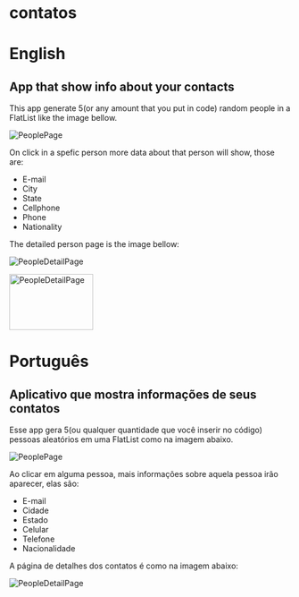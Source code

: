 # contatos
<h1>English</h1>
<h2>App that show info about your contacts</h2>

<p>This app generate 5(or any amount that you put in code) random people in a FlatList like the image bellow.</p>

![PeoplePage](/assets/images/peoplePage.jpeg)

<p>On click in a spefic person more data about that person will show, those are:</p>

<ul>
<li>E-mail</li>
<li>City</li>
<li>State</li>
<li>Cellphone</li>
<li>Phone</li>
<li>Nationality</li>
</ul>

<p>The detailed person page is the image bellow:</p> 

![PeopleDetailPage](/assets/images/peopleDetailPage.jpeg)

<img src="/assets/images/peopleDetailPage.jpeg" alt="PeopleDetailPage"
	title="PeopleDetailPage" width="150" height="100" />
	
<h1>Português</h1>
<h2>Aplicativo que mostra informações de seus contatos</h2>

<p>Esse app gera 5(ou qualquer quantidade que você inserir no código) pessoas aleatórios em uma FlatList como na imagem abaixo.</p>

![PeoplePage](/assets/images/peoplePage.jpeg)

<p>Ao clicar em alguma pessoa, mais informações sobre aquela pessoa irão aparecer, elas são:</p>

<ul>
<li>E-mail</li>
<li>Cidade</li>
<li>Estado</li>
<li>Celular</li>
<li>Telefone</li>
<li>Nacionalidade</li>
</ul>

<p>A página de detalhes dos contatos é como na imagem abaixo:</p> 

![PeopleDetailPage](/assets/images/peopleDetailPage.jpeg)
